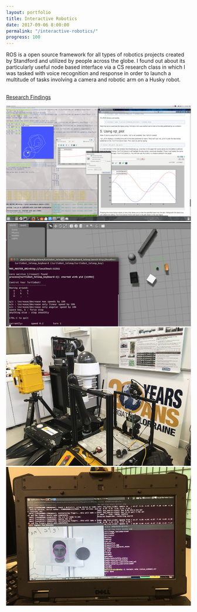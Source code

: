 ```yaml
---
layout: portfolio
title: Interactive Robotics
date: 2017-09-06 8:00:00
permalink: "/interactive-robotics/"
progress: 100
---
```


ROS is a open source framework for all types of robotics projects created by Standford and utilized by
people across the globe. I found out about its particularly useful node based interface via a CS research
class in which I was tasked with voice recognition and response in order to launch a multitude of tasks
involving a camera and robotic arm on a Husky robot.

<br>

<a class="button" href="/assets/docs/ROS-Report.pdf">
Research Findings
</a>

<br>

![ROS Tutorial](/assets/img/portfolio/interactive-robotics/tutorial.png)
<br>
![Gazebo](/assets/img/portfolio/interactive-robotics/gazebo.png)
<br>
![Robot](/assets/img/portfolio/interactive-robotics/robot.jpg)
<br>
![Terminal](/assets/img/portfolio/interactive-robotics/terminal.jpg)